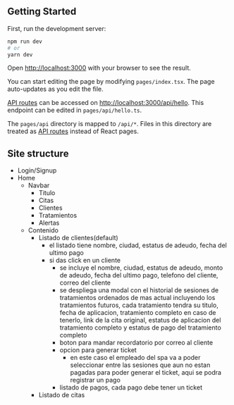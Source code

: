 
## Getting Started

First, run the development server:

```bash
npm run dev
# or
yarn dev
```

Open [http://localhost:3000](http://localhost:3000) with your browser to see the result.

You can start editing the page by modifying `pages/index.tsx`. The page auto-updates as you edit the file.

[API routes](https://nextjs.org/docs/api-routes/introduction) can be accessed on [http://localhost:3000/api/hello](http://localhost:3000/api/hello). This endpoint can be edited in `pages/api/hello.ts`.

The `pages/api` directory is mapped to `/api/*`. Files in this directory are treated as [API routes](https://nextjs.org/docs/api-routes/introduction) instead of React pages.

## Site structure
- Login/Signup
- Home
    - Navbar 
        - Titulo
        - Citas
        - Clientes
        - Tratamientos
        - Alertas
    - Contenido
        - Listado de clientes(default)
            - el listado tiene nombre, ciudad, estatus de adeudo, fecha del ultimo pago
            - si das click en un cliente 
                - se incluye el nombre, ciudad, estatus de adeudo, monto de adeudo, fecha del ultimo pago, telefono del cliente, correo del cliente
                - se despliega una modal con el historial de sesiones de tratamientos ordenados de mas actual incluyendo los tratamientos futuros, cada tratamiento tendra su titulo, fecha de aplicacion, tratamiento completo en caso de tenerlo, link de la cita original, estatus de aplicacion del tratamiento completo y estatus de pago del tratamiento completo
                - boton para mandar recordatorio por correo al cliente
                - opcion para generar ticket
                    - en este caso el empleado del spa va a poder seleccionar entre las sesiones que aun no estan pagadas para poder generar el ticket, aqui se podra registrar un pago
                - listado de pagos, cada pago debe tener un ticket
        - Listado de citas

